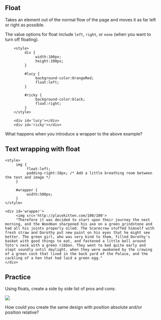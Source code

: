 ## Float
Takes an element out of the normal flow of the page and moves it as far left or right as possible.

The value options for float include `left`, `right`, or `none` (when you want to turn off floating).

~~~~
	<style>
		 div {
			  width:100px;
			  height:100px;
		 }
		 
		 #lucy {
			  background-color:OrangeRed;
			  float:left;
		 }
		 
		 #ricky {
			  background-color:black;
			  float:right;
		 }
	</style>
	
	<div id='lucy'></div>
	<div id='ricky'></div>
~~~~
What happens when you introduce a wrapper to the above example?








## Text wrapping with float

	<style>
		 img {
			  float:left;
			  padding-right:10px; /* Add a little breathing room between the text and image */
		 }
	
		 #wrapper {
			  width:500px;
		 }
	</style>
	
	<div id='wrapper'>
		 <img src='http://placekitten.com/100/100'>
		 "Therefore it was decided to start upon their journey the next morning, and the Woodman sharpened his axe on a green grindstone and had all his joints properly oiled. The Scarecrow stuffed himself with fresh straw and Dorothy put new paint on his eyes that he might see better. The green girl, who was very kind to them, filled Dorothy's basket with good things to eat, and fastened a little bell around Toto's neck with a green ribbon. They went to bed quite early and slept soundly until daylight, when they were awakened by the crowing of a green cock that lived in the back yard of the Palace, and the cackling of a hen that had laid a green egg."
	</div>
	
	


## Practice

Using floats, create a side by side list of pros and cons:

<img src='http://making-the-internet.s3.amazonaws.com/css-layouts-pro-con-float.png'>

How could you create the same design with position absolute and/or position relative?